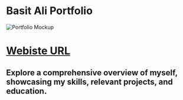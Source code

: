 # Basit Ali Portfolio

![Portfolio Mockup](https://res.cloudinary.com/dyduvs3s5/image/upload/v1688323529/qtghahd91ovjqgtsk0af.png)


# [Webiste URL](https://basitali1509.github.io/#/)


## Explore a comprehensive overview of myself, showcasing my skills, relevant projects, and education.
